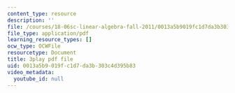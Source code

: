 ```yaml
---
content_type: resource
description: ''
file: /courses/18-06sc-linear-algebra-fall-2011/0013a5b9019fc1d7da3b303c4d395b83_OZxzHcW663g.pdf
file_type: application/pdf
learning_resource_types: []
ocw_type: OCWFile
resourcetype: Document
title: 3play pdf file
uid: 0013a5b9-019f-c1d7-da3b-303c4d395b83
video_metadata:
  youtube_id: null
---
```

